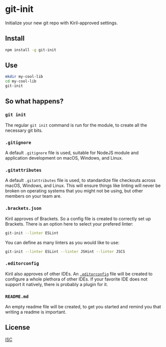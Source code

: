 # git-init

Initialize your new git repo with Kiril-approved settings.

## Install

```bash
npm install -g git-init
```

## Use

```bash
mkdir my-cool-lib
cd my-cool-lib
git-init
```

## So what happens?

### `git init`

The regular `git init` command is run for the module, to create all the necessary git bits.

### `.gitignore`

A default `.gitignore` file is used, suitable for NodeJS module and application development on macOS, Windows, and Linux.

### `.gitattributes`

A default `.gitattributes` file is used, to standardize file checkouts across macOS, Windows, and Linux. This will ensure things like linting will never be broken on operating systems that you might not be using, but other members on your team are.

### `.brackets.json`

Kiril approves of Brackets. So a config file is created to correctly set up Brackets. There is an option here to select your prefered linter:

```bash
git-init --linter ESLint
```

You can define as many linters as you would like to use:

```bash
git-init --linter ESLint --linter JSHint --linter JSCS
```

### `.editorconfig`

Kiril also approves of other IDEs. An [`.editorconfig`](http://editorconfig.org/) file will be created to configure a whole plethora of other IDEs. If your favorite IDE does not support it natively, there is probably a plugin for it.

### `README.md`

An empty readme file will be created, to get you started and remind you that writing a readme is important.

## License

[ISC](http://spdx.org/licenses/ISC)
